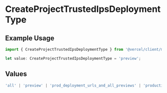# CreateProjectTrustedIpsDeploymentType

## Example Usage

```typescript
import { CreateProjectTrustedIpsDeploymentType } from '@vercel/client/models/operations';

let value: CreateProjectTrustedIpsDeploymentType = 'preview';
```

## Values

```typescript
'all' | 'preview' | 'prod_deployment_urls_and_all_previews' | 'production';
```
